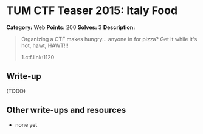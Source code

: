 # TUM CTF Teaser 2015: Italy Food

**Category:** Web
**Points:** 200
**Solves:** 3
**Description:**

> Organizing a CTF makes hungry... anyone in for pizza?
> Get it while it's hot, hawt, HAWT!!!
> 
> 1.ctf.link:1120


## Write-up

(TODO)

## Other write-ups and resources

* none yet
